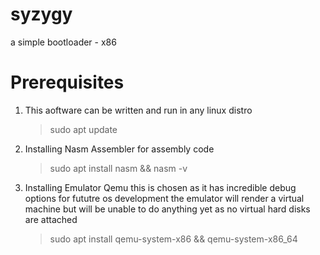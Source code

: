 # syzygy
a simple bootloader - x86

# Prerequisites 
1. This aoftware can be written and run in any linux distro
   >  sudo apt update
   
2. Installing Nasm Assembler for assembly code
   >  sudo apt install nasm && nasm -v
   
3. Installing Emulator Qemu
   this is chosen as it has incredible debug options for fututre os development
   the emulator will render a virtual machine but will be unable to do anything yet as no virtual hard disks are attached 

   >  sudo apt install qemu-system-x86 && qemu-system-x86_64
